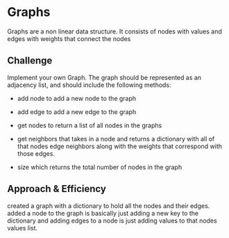 # Graphs

Graphs are a non linear data structure. It consists of nodes with values and edges with weights that connect the nodes

## Challenge

Implement your own Graph. The graph should be represented as an adjacency list, and should include the following methods:

- add node to add a new node to the graph

- add edge to add a new edge to the graph

- get nodes to return a list of all nodes in the graphs

- get neighbors that takes in a node and returns a dictionary with all of that nodes edge neighbors along with the weights that correspond with those edges.

- size which returns the total number of nodes in the graph

## Approach & Efficiency

created a graph with a dictionary to hold all the nodes and their edges. added a node to the graph is basically just adding a new key to the dictionary and adding edges to a node is just adding values to that nodes values list.
